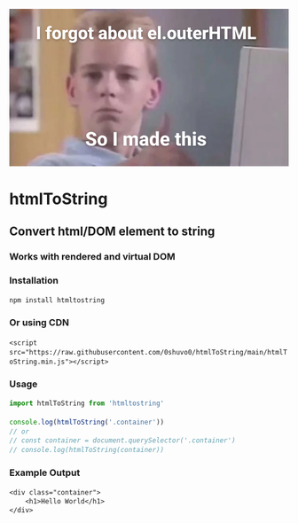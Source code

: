 ![htmlToString explaination meme](https://github.com/0shuvo0/htmlToString/raw/main/preview.png)

# htmlToString
## Convert html/DOM element to string
### Works with rendered and virtual DOM

### Installation
`npm install htmltostring`
### Or using CDN
`<script src="https://raw.githubusercontent.com/0shuvo0/htmlToString/main/htmlToString.min.js"></script>`

### Usage
```js
import htmlToString from 'htmltostring'

console.log(htmlToString('.container'))
// or 
// const container = document.querySelector('.container')
// console.log(htmlToString(container))
```
### Example Output
```
<div class="container">
    <h1>Hello World</h1>
</div>
```
